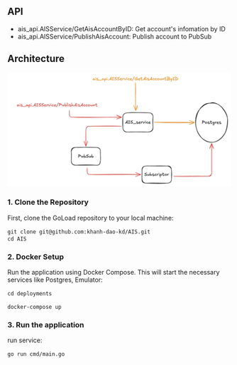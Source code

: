 ## API
- ais_api.AISService/GetAisAccountByID: Get account's infomation by ID
- ais_api.AISService/PublishAisAccount: Publish account to PubSub

## Architecture
![alt text](image.png)

### 1. Clone the Repository

First, clone the GoLoad repository to your local machine:
```
git clone git@github.com:khanh-dao-kd/AIS.git
cd AIS
```
### 2. Docker Setup
Run the application using Docker Compose. This will start the necessary services like Postgres, Emulator:
```
cd deployments
```
```
docker-compose up
```
### 3. Run the application
run service:
```
go run cmd/main.go
```